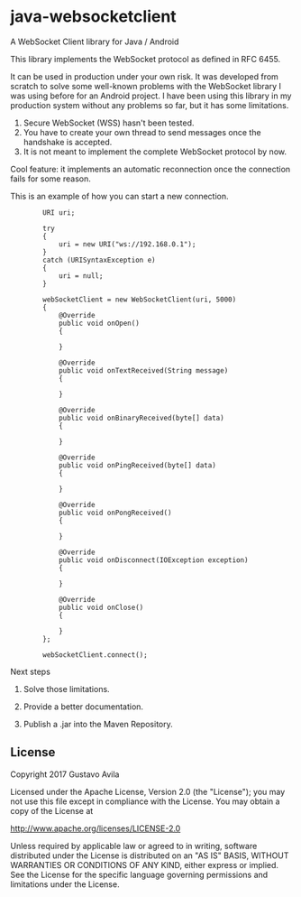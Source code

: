 # java-websocketclient
A WebSocket Client library for Java / Android

This library implements the WebSocket protocol as defined in RFC 6455.

It can be used in production under your own risk. It was developed from scratch to solve some well-known problems with the WebSocket library I was using before for an Android project.
I have been using this library in my production system without any problems so far, but it has some limitations.

1. Secure WebSocket (WSS) hasn't been tested.
2. You have to create your own thread to send messages once the handshake is accepted.
3. It is not meant to implement the complete WebSocket protocol by now.

Cool feature: it implements an automatic reconnection once the connection fails for some reason.


This is an example of how you can start a new connection.
```
        URI uri;

        try
        {
            uri = new URI("ws://192.168.0.1");
        }
        catch (URISyntaxException e)
        {
            uri = null;
        }

        webSocketClient = new WebSocketClient(uri, 5000)
        {
            @Override
            public void onOpen()
            {
                
            }

            @Override
            public void onTextReceived(String message)
            {
               
            }

            @Override
            public void onBinaryReceived(byte[] data)
            {

            }

            @Override
            public void onPingReceived(byte[] data)
            {

            }

            @Override
            public void onPongReceived()
            {

            }

            @Override
            public void onDisconnect(IOException exception)
            {
                
            }

            @Override
            public void onClose()
            {
                
            }
        };

        webSocketClient.connect();
```
Next steps

1. Solve those limitations.

2. Provide a better documentation.

3. Publish a .jar into the Maven Repository.

## License

Copyright 2017 Gustavo Avila

Licensed under the Apache License, Version 2.0 (the "License");
you may not use this file except in compliance with the License.
You may obtain a copy of the License at

  http://www.apache.org/licenses/LICENSE-2.0

Unless required by applicable law or agreed to in writing, software
distributed under the License is distributed on an "AS IS" BASIS,
WITHOUT WARRANTIES OR CONDITIONS OF ANY KIND, either express or implied.
See the License for the specific language governing permissions and
limitations under the License.
